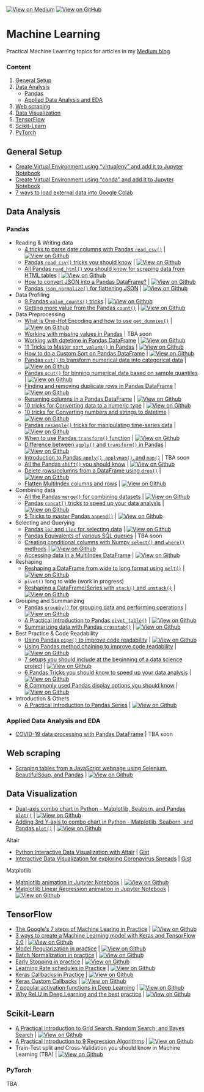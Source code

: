 [![View on Medium](https://img.shields.io/badge/Medium-View%20on%20Medium-red?logo=medium)](https://bindichen.medium.com/) [![View on GitHub](https://img.shields.io/badge/GitHub-View_on_GitHub-blue?logo=GitHub)](https://github.com/BindiChen/machine-learning)

# Machine Learning
Practical Machine Learning topics for articles in my [Medium blog](https://bindichen.medium.com/) 

### Content
1. [General Setup](#general-setup)
2. [Data Analysis](#data-analysis)
   * [Pandas](#pandas)
   * [Applied Data Analysis and EDA](#applied-data-analysis-and-eda)
3. [Web scraping](#web-scraping)
3. [Data Visualization](#data-visualization)
4. [TensorFlow](#tensorflow)
5. [Scikit-Learn](#scikit-learn)
6. [PyTorch](#pytorch)

## General Setup
* [Create Virtual Environment using “virtualenv” and add it to Jupyter Notebook](https://towardsdatascience.com/create-virtual-environment-using-virtualenv-and-add-it-to-jupyter-notebook-6e1bf4e03415)
* [Create Virtual Environment using “conda” and add it to Jupyter Notebook](https://medium.com/analytics-vidhya/create-virtual-environment-using-conda-and-add-it-to-jupyter-notebook-d319a81dfd1)
* [7 ways to load external data into Google Colab](https://bindichen.medium.com/7-ways-to-load-external-data-into-google-colab-7ba73e7d5fc7)


## Data Analysis

### Pandas

* Reading & Writing data
    * [4 tricks to parse date columns with Pandas `read_csv()`](https://towardsdatascience.com/4-tricks-you-should-know-to-parse-date-columns-with-pandas-read-csv-27355bb2ad0e) | [![View on Github](https://img.shields.io/badge/Github-Notebook-orange?logo=Github)](data-analysis/012-parse-date-with-read_csv/parse-date-column-with-read_csv.ipynb)
    * [Pandas `read_csv()` tricks you should know](https://medium.com/@bindiatwork/all-the-pandas-read-csv-you-should-know-to-speed-up-your-data-analysis-1e16fe1039f3) | [![View on Github](https://img.shields.io/badge/Github-Notebook-orange?logo=Github)](data-analysis/006-pandas-read_csv/read_csv-tricks.ipynb)
    * [All Pandas `read_html()` you should know for scraping data from HTML tables](https://bindichen.medium.com/all-pandas-read-html-you-should-know-for-scraping-data-from-html-tables-a3cbb5ce8274) | [![View on Github](https://img.shields.io/badge/Github-Notebook-orange?logo=Github)](data-analysis/024-pandas-read_html/pandas-read_html.ipynb)
    * [How to convert JSON into a Pandas DataFrame?](https://bindichen.medium.com/how-to-convert-json-into-a-pandas-dataframe-100b2ae1e0d8) | [![View on Github](https://img.shields.io/badge/Github-Notebook-orange?logo=Github)](data-analysis/027-pandas-convert-json/pandas-convert-json.ipynb)
    * [Pandas `json_normalize()` for flattening JSON](https://bindichen.medium.com/all-pandas-json-normalize-you-should-know-for-flattening-json-13eae1dfb7dd) | [![View on Github](https://img.shields.io/badge/Github-Notebook-orange?logo=Github)](data-analysis/028-pandas-json_normalize/pandas-json_normalize.ipynb)
* Data Profiling
    * [9 Pandas `value_counts()` tricks](https://towardsdatascience.com/9-pandas-value-counts-tricks-to-improve-your-data-analysis-7980a2b46536) | [![View on Github](https://img.shields.io/badge/Github-Notebook-orange?logo=Github)](data-analysis/046-pandas-value_counts/pandas-value_counts.ipynb)
    * [Getting more value from the Pandas `count()`](https://bindichen.medium.com/getting-more-value-from-the-pandas-count-3e45a62c7077) | [![View on Github](https://img.shields.io/badge/Github-Notebook-orange?logo=Github)](data-analysis/043-pandas-count/pandas-count.ipynb)
* Data Preprocessing
    * [What is One-Hot Encoding and how to use `get_dummies()`](https://towardsdatascience.com/what-is-one-hot-encoding-and-how-to-use-pandas-get-dummies-function-922eb9bd4970) | [![View on Github](https://img.shields.io/badge/Github-Notebook-orange?logo=Github)](data-analysis/002-one-hot-encoding/one-hot-encoding.ipynb)
    * [Working with missing values in Pandas](https://towardsdatascience.com/working-with-missing-values-in-pandas-5da45d16e74) | TBA soon
    * [Working with datetime in Pandas DataFrame](https://towardsdatascience.com/working-with-datetime-in-pandas-dataframe-663f7af6c587) | [![View on Github](https://img.shields.io/badge/Github-Notebook-orange?logo=Github)](data-analysis/008-pandas-datetime/pandas-datetime.ipynb)
    * [11 Tricks to Master `sort_values()` in Pandas](https://bindichen.medium.com/11-tricks-to-master-values-sorting-in-pandas-7f2cfbf19730) | [![View on Github](https://img.shields.io/badge/Github-Notebook-orange?logo=Github)](data-analysis/040-pandas-sort_values/pandas-sort_values.ipynb)
    * [How to do a Custom Sort on Pandas DataFrame](https://bindichen.medium.com/how-to-do-a-custom-sort-on-pandas-dataframe-ac18e7ea5320) | [![View on Github](https://img.shields.io/badge/Github-Notebook-orange?logo=Github)](data-analysis/017-pandas-custom-sort/pandas-custom-sort.ipynb)
    * [Pandas `cut()` to transform numerical data into categorical data](https://bindichen.medium.com/all-pandas-cut-you-should-know-for-transforming-numerical-data-into-categorical-data-1370cf7f4c4f) | [![View on Github](https://img.shields.io/badge/Github-Notebook-orange?logo=Github)](data-analysis/026-pandas-cut/pandas-cut.ipynb)
    * [Pandas `qcut()` for binning numerical data based on sample quantiles](https://bindichen.medium.com/all-pandas-qcut-you-should-know-for-binning-numerical-data-based-on-sample-quantiles-c8b13a8ed844) | [![View on Github](https://img.shields.io/badge/Github-Notebook-orange?logo=Github)](data-analysis/041-pandas-qcut/pandas-qcut.ipynb)
    * [Finding and removing duplicate rows in Pandas DataFrame](https://bindichen.medium.com/finding-and-removing-duplicate-rows-in-pandas-dataframe-c6117668631f) | [![View on Github](https://img.shields.io/badge/Github-Notebook-orange?logo=Github)](data-analysis/034-pandas-find-and-remove-duplicates/pandas-duplicates.ipynb)
    * [Renaming columns in a Pandas DataFrame](https://bindichen.medium.com/renaming-columns-in-a-pandas-dataframe-1d909360ddc6) | [![View on Github](https://img.shields.io/badge/Github-Notebook-orange?logo=Github)](data-analysis/033-pandas-rename-columns/pandas-rename-columns.ipynb)
    * [10 tricks for Converting data to a numeric type](https://bindichen.medium.com/converting-data-to-a-numeric-type-in-pandas-db9415caab0b) | [![View on Github](https://img.shields.io/badge/Github-Notebook-orange?logo=Github)](data-analysis/036-pandas-change-data-to-numeric-type/change-data-to-a-numeric-type.ipynb)
    * [10 tricks for Converting numbers and strings to datetime](https://bindichen.medium.com/10-tricks-for-converting-numbers-and-strings-to-datetime-in-pandas-82a4645fc23d) | [![View on Github](https://img.shields.io/badge/Github-Notebook-orange?logo=Github)](data-analysis/037-pandas-change-data-to-datetime/change-data-to-datetime.ipynb)
    * [Pandas `resample()` tricks for manipulating time-series data](https://bindichen.medium.com/pandas-resample-tricks-you-should-know-for-manipulating-time-series-data-7e9643a7e7f3) | [![View on Github](https://img.shields.io/badge/Github-Notebook-orange?logo=Github)](data-analysis/020-pandas-resample/pandas-resample.ipynb)
    * [When to use Pandas `transform()` function](https://medium.com/@bindiatwork/when-to-use-pandas-transform-function-df8861aa0dcf) | [![View on Github](https://img.shields.io/badge/Github-Notebook-orange?logo=Github)](data-analysis/013-pandas-transform/pandas-transform.ipynb)
    * [Difference between `apply()` and `transform()` in Pandas](https://medium.com/@bindiatwork/difference-between-apply-and-transform-in-pandas-242e5cf32705) | [![View on Github](https://img.shields.io/badge/Github-Notebook-orange?logo=Github)](data-analysis/014-pandas-apply-vs-transform/pandas-apply-vs-transform.ipynb)
    * [Introduction to Pandas `apply()`, `applymap()`, and `map()`](https://towardsdatascience.com/introduction-to-pandas-apply-applymap-and-map-5d3e044e93ff) | TBA soon
    * [All the Pandas `shift()` you should know](https://bindichen.medium.com/all-the-pandas-shift-you-should-know-for-data-analysis-791c1692b5e) | [![View on Github](https://img.shields.io/badge/Github-Notebook-orange?logo=Github)](data-analysis/021-pandas-shift/pandas-shift.ipynb)
    * [Delete rows/columns from a DataFrame using `drop()`](https://bindichen.medium.com/delete-rows-and-columns-from-a-dataframe-using-pandas-drop-d2533cf7b4bd) | [![View on Github](https://img.shields.io/badge/Github-Notebook-orange?logo=Github)](data-analysis/063-pandas-drop/pandas-drop.ipynb)
    * [Flatten MultiIndex columns and rows](https://bindichen.medium.com/how-to-flatten-multiindex-columns-and-rows-in-pandas-f5406c50e569) | [![View on Github](https://img.shields.io/badge/Github-Notebook-orange?logo=Github)](data-analysis/069-pandas-flatten-multiIndex/flatten-multiindex.ipynb)
* Combining data
    * [All the Pandas `merge()` for combining datasets](https://bindichen.medium.com/all-the-pandas-merge-you-should-know-for-combining-datasets-526b9ecaf184) | [![View on Github](https://img.shields.io/badge/Github-Notebook-orange?logo=Github)](data-analysis/018-pandas-merge/pandas-merge.ipynb)
    * [Pandas `concat()` tricks to speed up your data analysis](https://towardsdatascience.com/pandas-concat-tricks-you-should-know-to-speed-up-your-data-analysis-cd3d4fdfe6dd) | [![View on Github](https://img.shields.io/badge/Github-Notebook-orange?logo=Github)](data-analysis/016-pandas-concat/pandas-concat.ipynb)
    * [5 Tricks to master Pandas `append()`](https://bindichen.medium.com/5-tricks-to-master-pandas-append-ede4318cc700) | [![View on Github](https://img.shields.io/badge/Github-Notebook-orange?logo=Github)](data-analysis/055-pandas-append/pandas-append.ipynb)
* Selecting and Querying
    * [Pandas `loc` and `iloc` for selecting data](https://bindichen.medium.com/how-to-use-loc-and-iloc-for-selecting-data-in-pandas-bd09cb4c3d79) | [![View on Github](https://img.shields.io/badge/Github-Notebook-orange?logo=Github)](data-analysis/030-pandas-loc-and-iloc/pandas-loc-and-iloc.ipynb)
    * [Pandas Equivalents of various SQL queries](https://towardsdatascience.com/introduction-to-pandas-equivalents-of-various-sql-queries-448fb57dd9b9) | TBA soon
    * [Creating conditional columns with Numpy `select()` and `where()` methods](https://bindichen.medium.com/creating-conditional-columns-on-pandas-with-numpy-select-and-where-methods-8ee6e2dbd5d5) | [![View on Github](https://img.shields.io/badge/Github-Notebook-orange?logo=Github)](data-analysis/015-pandas-numpy-select-where/pandas-and-numpy-select-where.ipynb)
    * [Accessing data in a MultiIndex DataFrame](https://bindichen.medium.com/accessing-data-in-a-multiindex-dataframe-in-pandas-569e8767201d) | [![View on Github](https://img.shields.io/badge/Github-Notebook-orange?logo=Github)](data-analysis/031-pandas-multiIndex/multiindex-selection.ipynb)
* Reshaping
    * [Reshaping a DataFrame from wide to long format using `melt()`](https://bindichen.medium.com/reshaping-a-dataframe-using-pandas-melt-83a151ce1907) | [![View on Github](https://img.shields.io/badge/Github-Notebook-orange?logo=Github)](data-analysis/048-pandas-melt/pandas-melt.ipynb)
    * `pivot()` long to wide (work in progress)
    * [Reshaping a DataFrame/Series with `stack()` and `unstack()`](https://bindichen.medium.com/reshaping-a-dataframe-with-pandas-stack-and-unstack-925dc9ce1289) | [![View on Github](https://img.shields.io/badge/Github-Notebook-orange?logo=Github)](data-analysis/067-pandas-stack/pandas-stack-unstack.ipynb)
* Grouping and Summarizing
    * [Pandas `groupby()` for grouping data and performing operations](https://bindichen.medium.com/all-pandas-groupby-you-should-know-for-grouping-data-and-performing-operations-2a8ec1327b5) | [![View on Github](https://img.shields.io/badge/Github-Notebook-orange?logo=Github)](data-analysis/032-pandas-groupby/pandas-groupby.ipynb)
    * [A Practical Introduction to Pandas `pivot_table()`](https://medium.com/@bindiatwork/a-practical-introduction-to-pandas-pivot-table-function-3e1002dcd4eb) | [![View on Github](https://img.shields.io/badge/Github-Notebook-orange?logo=Github)](data-analysis/003-pandas-pivot-table/003-pandas-pivot-table.ipynb)
    * [Summarizing data with Pandas `crosstab()`](https://bindichen.medium.com/summarizing-data-with-pandas-crosstab-efc8b9abecf) | [![View on Github](https://img.shields.io/badge/Github-Notebook-orange?logo=Github)](data-analysis/045-pandas-crosstab/pandas-crosstab.ipynb)
* Best Practice & Code Readability
    * [Using Pandas `pipe()` to improve code readability](https://towardsdatascience.com/using-pandas-pipe-function-to-improve-code-readability-96d66abfaf8) | [![View on Github](https://img.shields.io/badge/Github-Notebook-orange?logo=Github)](data-analysis/001-pandad-pipe-function/pandas-pipe-to-improve-code-readability.ipynb)
    * [Using Pandas method chaining to improve code readability](https://medium.com/@bindiatwork/using-pandas-method-chaining-to-improve-code-readability-d8517c5626ac) | [![View on Github](https://img.shields.io/badge/Github-Notebook-orange?logo=Github)](data-analysis/007-method-chaining/method-chaining.ipynb)
    * [7 setups you should include at the beginning of a data science project](https://medium.com/@bindiatwork/7-setups-you-should-include-at-the-beginning-of-a-data-science-project-8232ab10a1ec) | [![View on Github](https://img.shields.io/badge/Github-Notebook-orange?logo=Github)](data-analysis/004-7-setups-for-a-data-science-project/7-setups.ipynb)
    * [6 Pandas Tricks you should know to speed up your data analysis](https://towardsdatascience.com/6-pandas-tricks-you-should-know-to-speed-up-your-data-analysis-d3dec7c29e5) | [![View on Github](https://img.shields.io/badge/Github-Notebook-orange?logo=Github)](data-analysis/005-6-pandas-tricks/6-pandas-tricks.ipynb)
    * [8 Commonly used Pandas display options you should know](https://bindichen.medium.com/8-commonly-used-pandas-display-options-you-should-know-a832365efa95) | [![View on Github](https://img.shields.io/badge/Github-Notebook-orange?logo=Github)](data-analysis/035-pandas-display-opts/pandas-display-options.ipynb)
* Introduction & Others
    * [A Practical Introduction to Pandas Series](https://bindichen.medium.com/a-practical-introduction-to-pandas-series-9915521cdc69) | [![View on Github](https://img.shields.io/badge/Github-Notebook-orange?logo=Github)](data-analysis/029-pandas-series/intro-to-pands-series.ipynb)

### Applied Data Analysis and EDA

* [COVID-19 data processing with Pandas DataFrame](https://towardsdatascience.com/covid-19-data-processing-58aaa3663f6) | TBA soon

## Web scraping
* [Scraping tables from a JavaScript webpage using Selenium, BeautifulSoup, and Pandas](https://medium.com/analytics-vidhya/scraping-tables-from-a-javascript-webpage-using-selenium-beautifulsoup-and-pandas-cbd305ca75fe) | [![View on Github](https://img.shields.io/badge/Github-Notebook-orange?logo=Github)](web-scraping/001-selenium-beautifulSoup-and-pandas/main.py)


## Data Visualization

* [Dual-axis combo chart in Python - Matplotlib, Seaborn, and Pandas `plot()`](https://bindichen.medium.com/creating-a-dual-axis-combo-chart-in-python-52624b187834) | [![View on Github](https://img.shields.io/badge/Github-Notebook-orange?logo=Github)](data-visualization/0006-dual-axis-combo-chart/dual-axis-combo-chart.ipynb)
* [Adding 3rd Y-axis to combo chart in Python - Matplotlib, Seaborn, and Pandas `plot()`](https://bindichen.medium.com/adding-a-third-y-axis-to-python-combo-chart-39f60fb66708) | [![View on Github](https://img.shields.io/badge/Github-Notebook-orange?logo=Github)](data-visualization/0010-multiple-y-axis/multiple-y-axis-combo-chart.ipynb)

Altair
* [Python Interactive Data Visualization with Altair](https://towardsdatascience.com/python-interactive-data-visualization-with-altair-b4c4664308f8) | [Gist](https://gist.github.com/BindiChen/0dea2e7fa189f8ff1397180f3b764cc7#file-altair-interactive-selection-chart-py)
* [Interactive Data Visualization for exploring Coronavirus Spreads](https://towardsdatascience.com/interactive-data-visualization-for-exploring-coronavirus-spreads-f33cabc64043) | [Gist](https://gist.github.com/BindiChen/de39182e050962c0b627d5146e3bce09#file-altair-data-visualization-py)

Matplotlib
* [Matplotlib animation in Jupyter Notebook](https://bindichen.medium.com/matplotlib-animations-in-jupyter-notebook-4422e4f0e389) | [![View on Github](https://img.shields.io/badge/Github-Notebook-orange?logo=Github)](data-visualization/0001-matplotlib-animation/matplotlib-animation-notebook.ipynb)
* [Matplotlib Linear Regression animation in Jupyter Notebook](https://bindichen.medium.com/matplotlib-linear-regression-animation-in-jupyter-notebook-2435b711bea2) | [![View on Github](https://img.shields.io/badge/Github-Notebook-orange?logo=Github)](data-visualization/0002-matplotlib-animation-with-regression/matplotlib-linear-regression-animation.ipynb)

## TensorFlow

* [The Google's 7 steps of Machine Learing in Practice](https://towardsdatascience.com/the-googles-7-steps-of-machine-learning-in-practice-a-tensorflow-example-for-structured-data-96ccbb707d77) | [![View on Github](https://img.shields.io/badge/Github-Notebook-orange?logo=Github)](/tensorflow2/001-googles-7-steps-of-machine-learning-in-practice/001-googles-7-steps-of-machine-learning-in-practice.ipynb)
* [3 ways to create a Machine Learning model with Keras and TensorFlow 2.0](https://towardsdatascience.com/3-ways-to-create-a-machine-learning-model-with-keras-and-tensorflow-2-0-de09323af4d3) | [![View on Github](https://img.shields.io/badge/Github-Notebook-orange?logo=Github)](tensorflow2/002-3-ways-to-build-machine-learning-model-with-keras/3-ways-to-build-a-machine-learning-model-with-keras.ipynb)
* [Model Regularization in practice](https://towardsdatascience.com/machine-learning-model-regularization-in-practice-an-example-with-keras-and-tensorflow-2-0-52a96746123e) | [![View on Github](https://img.shields.io/badge/Github-Notebook-orange?logo=Github)](tensorflow2/003-model-regularization/model-regularization.ipynb)
* [Batch Normalization in practice](https://medium.com/@bindiatwork/batch-normalization-in-practice-an-example-with-keras-and-tensorflow-2-0-b1ec28bde96f) | [![View on Github](https://img.shields.io/badge/Github-Notebook-orange?logo=Github)](tensorflow2/004-batch-norm/batch-normalization.ipynb)
* [Early Stopping in practice](https://medium.com/@bindiatwork/a-practical-introduction-to-early-stopping-in-machine-learning-550ac88bc8fd) | [![View on Github](https://img.shields.io/badge/Github-Notebook-orange?logo=Github)](tensorflow2/005-early-stopping/early-stopping.ipynb)
* [Learning Rate schedules in Practice](https://medium.com/@bindiatwork/learning-rate-schedule-in-practice-an-example-with-keras-and-tensorflow-2-0-2f48b2888a0c) | [![View on Github](https://img.shields.io/badge/Github-Notebook-orange?logo=Github)](tensorflow2/006-learning-rate-schedules/learning-rate-schedules.ipynb)
* [Keras Callbacks in Practice](https://medium.com/@bindiatwork/a-practical-introduction-to-keras-callbacks-in-tensorflow-2-705d0c584966) | [![View on Github](https://img.shields.io/badge/Github-Notebook-orange?logo=Github)](tensorflow2/007-keras-callback/keras-callbacks.ipynb)
* [Keras Custom Callbacks](https://bindichen.medium.com/building-custom-callbacks-with-keras-and-tensorflow-2-85e1b79915a3) | [![View on Github](https://img.shields.io/badge/Github-Notebook-orange?logo=Github)](tensorflow2/008-keras-custom-callback/keras-custom-callback.ipynb)
* [7 popular activation functions in Deep Learning](https://bindichen.medium.com/7-popular-activation-functions-you-should-know-in-deep-learning-and-how-to-use-them-with-keras-and-27b4d838dfe6) | [![View on Github](https://img.shields.io/badge/Github-Notebook-orange?logo=Github)](tensorflow2/010-popular-activation-functions/popular-activation-functions.ipynb)
* [Why ReLU in Deep Learning and the best practice](https://towardsdatascience.com/why-rectified-linear-unit-relu-in-deep-learning-and-the-best-practice-to-use-it-with-tensorflow-e9880933b7ef) | [![View on Github](https://img.shields.io/badge/Github-Notebook-orange?logo=Github)](tensorflow2/011-relu/relu-and-best-practice.ipynb)

## Scikit-Learn

* [A Practical Introduction to Grid Search, Random Search, and Bayes Search](https://bindichen.medium.com/a-practical-introduction-to-grid-search-random-search-and-bayes-search-d5580b1d941d) | [![View on Github](https://img.shields.io/badge/Github-Notebook-orange?logo=Github)](traditional-machine-learning/005-grid-search-vs-random-search-vs-bayes-search/gridsearch-vs-randomsearch-vs-bayessearch.ipynb)
* [A Practical Introduction to 9 Regression Algorithms](https://bindichen.medium.com/a-practical-introduction-to-9-regression-algorithms-389057f86eb9) | [![View on Github](https://img.shields.io/badge/Github-Notebook-orange?logo=Github)](traditional-machine-learning/001-regression-algorithms/regression-algorithms.ipynb)
* Train-Test split and Cross-Validation you should know in Machine Learning (TBA) | [![View on Github](https://img.shields.io/badge/Github-Notebook-orange?logo=Github)](traditional-machine-learning/006-train-test-split-and-cross-validation/train-test-and-cross-validation.ipynb)

### PyTorch

TBA
